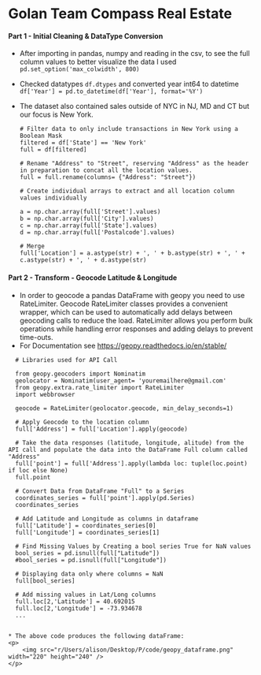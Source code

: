 # Golan Team Compass Real Estate

#### Part 1 - Initial Cleaning & DataType Conversion
     
* After importing in pandas, numpy and reading in the csv, to see the full column values to better visualize the data I used ```pd.set_option('max_colwidth', 800)```

* Checked datatypes ```df.dtypes``` and converted year int64 to datetime  
```df['Year'] = pd.to_datetime(df['Year'], format='%Y')```

* The dataset also contained sales outside of NYC in NJ, MD and CT but our focus is New York. 
  
  ```
  # Filter data to only include transactions in New York using a Boolean Mask
  filtered = df['State'] == 'New York'
  full = df[filtered] 
  
  # Rename "Address" to "Street", reserving "Address" as the header in preparation to concat all the location values.
  full = full.rename(columns= {"Address": "Street"})
  
  # Create individual arrays to extract and all location column values individually
  
  a = np.char.array(full['Street'].values)
  b = np.char.array(full['City'].values)
  c = np.char.array(full['State'].values)
  d = np.char.array(full['Postalcode'].values)
  
  # Merge 
  full['Location'] = a.astype(str) + ', ' + b.astype(str) + ', ' + c.astype(str) + ', ' + d.astype(str)

#### Part 2 - Transform - Geocode Latitude & Longitude 
  
* In order to geocode a pandas DataFrame with geopy you need to use RateLimiter. Geocode RateLimiter classes provides a convenient wrapper, which can be used to automatically add delays between geocoding calls to reduce the load. RateLimiter allows you perform bulk operations while handling error responses and adding delays to prevent time-outs.
* For Documentation see https://geopy.readthedocs.io/en/stable/

```
  # Libraries used for API Call
  
  from geopy.geocoders import Nominatim
  geolocator = Nominatim(user_agent= 'youremailhere@gmail.com'
  from geopy.extra.rate_limiter import RateLimiter
  import webbrowser
  ```

```
  geocode = RateLimiter(geolocator.geocode, min_delay_seconds=1)
 
  # Apply Geocode to the location column
  full['Address'] = full['Location'].apply(geocode)
 
  # Take the data responses (latitude, longitude, alitude) from the API call and populate the data into the DataFrame Full column called "Address"
  full['point'] = full['Address'].apply(lambda loc: tuple(loc.point) if loc else None)
  full.point
  
  # Convert Data from DataFrame "Full" to a Series
  coordinates_series = full['point'].apply(pd.Series)
  coordinates_series
  
  # Add Latitude and Longitude as columns in dataframe
  full['Latitude'] = coordinates_series[0]
  full['Longitude'] = coordinates_series[1]
  
  # Find Missing Values by Creating a bool series True for NaN values 
  bool_series = pd.isnull(full["Latitude"]) 
  #bool_series = pd.isnull(full["Longitude"]) 
  
  # Displaying data only where columns = NaN 
  full[bool_series]
  
  # Add missing values in Lat/Long columns
  full.loc[2,'Latitude'] = 40.692015
  full.loc[2,'Longitude'] = -73.934678
  ...

  
* The above code produces the following dataFrame:
<p>
    <img src="r/Users/alison/Desktop/P/code/geopy_dataframe.png" width="220" height="240" />
</p>



